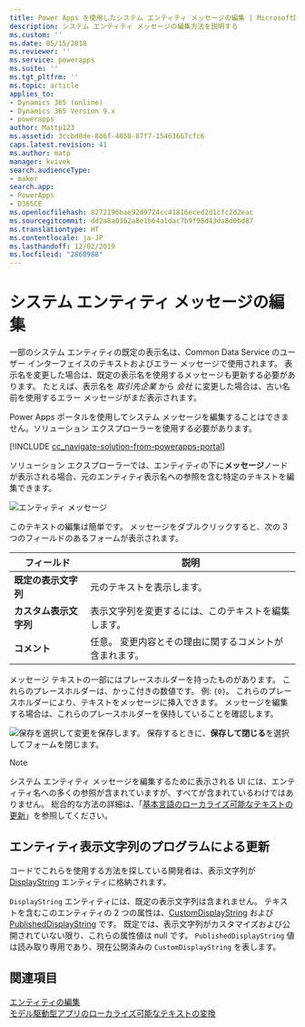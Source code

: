 ```yaml
---
title: Power Apps を使用したシステム エンティティ メッセージの編集 | MicrosoftDocs
description: システム エンティティ メッセージの編集方法を説明する
ms.custom: ''
ms.date: 05/15/2018
ms.reviewer: ''
ms.service: powerapps
ms.suite: ''
ms.tgt_pltfrm: ''
ms.topic: article
applies_to:
- Dynamics 365 (online)
- Dynamics 365 Version 9.x
- powerapps
author: Mattp123
ms.assetid: 3ccbd8de-8d6f-4058-87f7-15463667cfc6
caps.latest.revision: 41
ms.author: matp
manager: kvivek
search.audienceType:
- maker
search.app:
- PowerApps
- D365CE
ms.openlocfilehash: 8272196bae92d9724cc41816eced2d1cfc2d2eac
ms.sourcegitcommit: dd2a8a0362a8e1b64a1dac7b9f98d43da8d0bd87
ms.translationtype: HT
ms.contentlocale: ja-JP
ms.lasthandoff: 12/02/2019
ms.locfileid: "2860988"
---
```

# <a name="edit-system-entity-messages"></a>システム エンティティ メッセージの編集

一部のシステム エンティティの既定の表示名は、Common Data Service のユーザー インターフェイスのテキストおよびエラー メッセージで使用されます。 表示名を変更した場合は、既定の表示名を使用するメッセージも更新する必要があります。 たとえば、表示名を *取引先企業* から *会社* に変更した場合は、古い名前を使用するエラー メッセージがまだ表示されます。  

Power Apps ポータルを使用してシステム メッセージを編集することはできません。ソリューション エクスプローラーを使用する必要があります。

[!INCLUDE [cc_navigate-solution-from-powerapps-portal](../../includes/cc_navigate-solution-from-powerapps-portal.md)]

ソリューション エクスプローラーでは、エンティティの下に**メッセージ**ノードが表示される場合、元のエンティティ表示名への参照を含む特定のテキストを編集できます。 

![エンティティ メッセージ](../model-driven-apps/media/entity-messages.png)

このテキストの編集は簡単です。 メッセージをダブルクリックすると、次の 3 つのフィールドのあるフォームが表示されます。  
  
|フィールド|説明|  
|-----------|-----------------|  
|**既定の表示文字列**|元のテキストを表示します。|  
|**カスタム表示文字列**|表示文字列を変更するには、このテキストを編集します。|  
|**コメント**|任意。 変更内容とその理由に関するコメントが含まれます。|  
  
メッセージ テキストの一部にはプレースホルダーを持ったものがあります。 これらのプレースホルダーは、かっこ付きの数値です。 例: `{0}`。 これらのプレースホルダーにより、テキストをメッセージに挿入できます。 メッセージを編集する場合は、これらのプレースホルダーを保持していることを確認します。 

![保存](media/save-entity-icon-solution-explorer.png)を選択して変更を保存します。 保存するときに、**保存して閉じる**を選択してフォームを閉じます。

> [!NOTE]
> システム エンティティ メッセージを編集するために表示される UI には、エンティティ名への多くの参照が含まれていますが、すべてが含まれているわけではありません。 総合的な方法の詳細は、「[基本言語のローカライズ可能なテキストの更新](../model-driven-apps/translate-localizable-text.md#updating-localizable-text-in-the-base-language)」を参照してください。

## <a name="programmatically-update-entity-display-strings"></a>エンティティ表示文字列のプログラムによる更新

コードでこれらを使用する方法を探している開発者は、表示文字列が [DisplayString](../../developer/common-data-service/reference/entities/displaystring.md) エンティティに格納されます。 

`DisplayString` エンティティには、既定の表示文字列は含まれません。 テキストを含むこのエンティティの 2 つの属性は、[CustomDisplayString](../../developer/common-data-service/reference/entities/displaystring.md#BKMK_CustomDisplayString) および [PublishedDisplayString](../../developer/common-data-service/reference/entities/displaystring.md#BKMK_PublishedDisplayString) です。 既定では、表示文字列がカスタマイズおよび公開されていない限り、これらの属性値は null です。 `PublishedDisplayString` 値は読み取り専用であり、現在公開済みの `CustomDisplayString` を表します。
 
## <a name="see-also"></a>関連項目
[エンティティの編集](edit-entities.md)<br />
[モデル駆動型アプリのローカライズ可能なテキストの変換](../model-driven-apps/translate-localizable-text.md)
